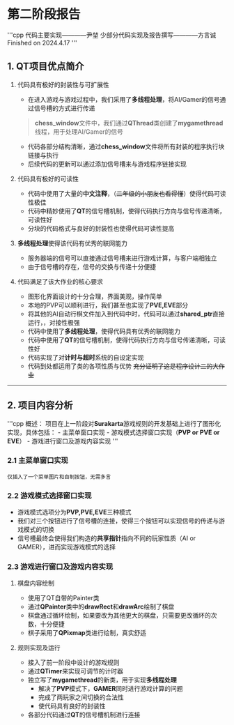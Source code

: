 # 第二阶段报告

'''cpp
代码主要实现————尹堃
少部分代码实现及报告撰写————方言诚
Finished on 2024.4.17
'''

## 1. QT项目优点简介

1. 代码具有极好的封装性与可扩展性
   - 在进入游戏与游戏过程中，我们采用了**多线程处理**，将AI/Gamer的信号通过信号槽的方式进行传递
    > **chess_window**文件中，我们通过**QThread**类创建了**mygamethread**线程，用于处理AI/Gamer的信号
   - 代码各部分结构清晰，通过**chess_window**文件将所有封装的程序执行块链接与执行
   - 后续代码的更新可以通过添加信号槽来与游戏程序链接实现

2. 代码具有极好的可读性
   - 代码中使用了大量的**中文注释**，（~~二年级的小朋友也看得懂~~）使得代码可读性极佳
   - 代码中精妙使用了**QT**的信号槽机制，使得代码执行方向与信号传递清晰，可读性好
   - 分块的代码格式与良好的封装性也使得代码可读性提高

3. **多线程处理**使得该代码有优秀的联网能力
   - 服务器端的信号可以直接通过信号槽来进行游戏计算，与客户端相独立
   - 由于信号槽的存在，信号的交换与传递十分便捷

4. 代码满足了该大作业的核心要求
   - 图形化界面设计的十分合理，界面美观，操作简单
   - 本地的PVP可以顺利进行，我们甚至也实现了**PVE,EVE**部分
   - 将其他的AI自动行棋文件加入到代码中时，代码可以通过**shared_ptr**直接运行，，对接性极强
   - 代码中使用了**多线程处理**，使得代码具有优秀的联网能力
   - 代码中使用了**QT**的信号槽机制，使得代码执行方向与信号传递清晰，可读性好
   - 代码实现了对**计时与超时**系统的自设定实现
   - 代码到处都运用了类的各项性质与优势 ~~充分证明了这是程序设计二的大作业~~

- - -
## 2. 项目内容分析

'''cpp
   概述：
   项目在上一阶段对**Surakarta**游戏规则的开发基础上进行了图形化实现，具体包括：
     - 主菜单窗口实现
     - 游戏模式选择窗口实现（**PVP or PVE or EVE**）
     - 游戏进行窗口及游戏内容实现
'''

### 2.1 主菜单窗口实现

    仅插入了一个菜单图片和自制按钮，无需多言

### 2.2 游戏模式选择窗口实现

  - 游戏模式选项分为**PVP,PVE,EVE**三种模式
  - 我们对三个按钮进行了信号槽的连接，使得三个按钮可以实现信号的传递与游戏模式的切换
  - 信号槽最终会使得我们构造的**共享指针**指向不同的玩家性质（AI or GAMER），进而实现游戏模式的选择
  
### 2.3 游戏进行窗口及游戏内容实现

1. 棋盘内容绘制
   - 使用了QT自带的Painter类
   - 通过**QPainter**类中的**drawRect**和**drawArc**绘制了棋盘
   - 棋盘通过循环绘制，如果要改为其他更大的棋盘，只需要更改循环的次数，十分便捷
   - 棋子采用了**QPixmap**类进行绘制，真实舒适

2. 规则实现及运行
   - 接入了前一阶段中设计的游戏规则
   - 通过**QTimer**来实现可调节的计时器
   - 独立写了**mygamethread**的新类，用于实现**多线程处理**
     - 解决了**PVP**模式下，**GAMER**同时进行游戏计算的问题
     - 完成了两玩家之间切换的合法性
     - 使代码具有良好的封装性
   - 各部分代码通过**QT**的信号槽机制进行连接

